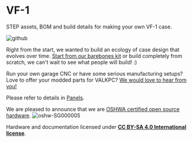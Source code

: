 # VF-1
STEP assets, BOM and build details for making your own VF-1 case.

![github](https://user-images.githubusercontent.com/78197517/135881763-3ac55871-b9cb-442e-96a3-92a62a27a4a0.png)

Right from the start, we wanted to build an ecology of case design that evolves over time. [Start from our barebones kit](https://valkpc.com/products/vf-1-barebones-kit) or build completely from scratch, we can't wait to see what people will build! :)

Run your own garage CNC or have some serious manufacturing setups? Love to offer your modded parts for VALKPC? [We would love to hear from you!](https://valkpc.com/pages/get-in-touch)

Please refer to details in [Panels](Panels).

We are pleased to announce that we are [OSHWA certified open source hardware](https://certification.oshwa.org/sg000005.html).
![oshw-SG000005](https://user-images.githubusercontent.com/78197517/136728508-e8d07a93-f2a3-463f-abd5-10bc1cea6765.png)

Hardware and documentation licensed under **[CC BY-SA 4.0 International license](https://creativecommons.org/licenses/by-sa/4.0/)**.
